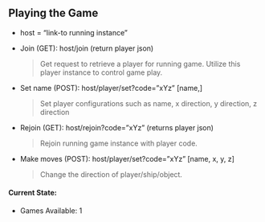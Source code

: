 ## Playing the Game

* host = “link-to running instance” 
* Join (GET): host/join (return player json)
  > Get request to retrieve a player for running game. Utilize this player instance to control game play.

* Set name (POST): host/player/set?code=”xYz” [name,]
  > Set player configurations such as name, x direction, y direction, z direction
* Rejoin (GET): host/rejoin?code=”xYz” (returns player json)
  > Rejoin running game instance with player code.
* Make moves (POST): host/player/set?code=”xYz” [name, x, y, z]
  > Change the direction of player/ship/object.

#### Current State:
  * Games Available:  1
